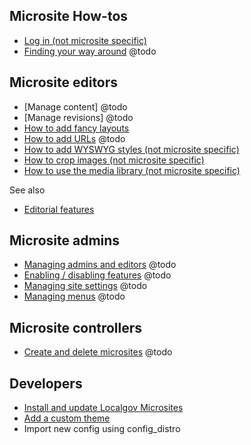 ## Microsite How-tos

- [Log in (not microsite specific)](content/how-to/how-to-log-in.html)
- [Finding your way around](/microsites/how-to/find-your-way-around.md) @todo

## Microsite editors
- [Manage content] @todo
- [Manage revisions] @todo
- [How to add fancy layouts](/microsites/how-to/fancy-layouts.md)
- [How to add URLs](/microsites/how-to/add-URLs.md) @todo
- [How to add WYSWYG styles (not microsite specific)](/content/how-to/how-to-wysiwyg-styles.html)
- [How to crop images (not microsite specific)](/content/how-to/how-to-crop-images.html)
- [How to use the media library (not microsite specific)](/content/how-to/how-to-media-library.html)

See also
- [Editorial features](/microsites/features/editorial.md)

## Microsite admins
- [Managing admins and editors](/microsites/how-to/add-microsite-editors.md) @todo
- [Enabling / disabling features](/microsites/how-to/enable-disable-content.md) @todo
- [Managing site settings](/microsites/how-to/manage-site-settings.md) @todo
- [Managing menus](/microsites/how-to/manage-menus.md) @todo
 
## Microsite controllers
- [Create and delete microsites](/microsites/how-to/create-delete-microsite.md) @todo

## Developers
- [Install and update Localgov Microsites](/microsites/how-to/install-update.md)
- [Add a custom theme](/microsites/how-to/add-custom-theme.md)
- Import new config using config_distro
